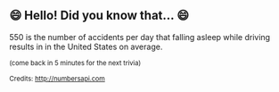## 😄 Hello! Did you know that... 😄
550 is the number of accidents per day that falling asleep while driving results in in the United States on average.

<sup>(come back in 5 minutes for the next trivia)</sup>


<sup>Credits: http://numbersapi.com</sup>
